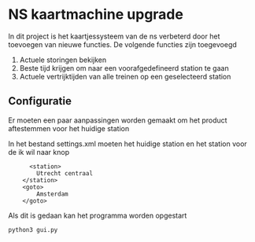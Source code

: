 # NS kaartmachine upgrade

In dit project is het kaartjessysteem van de ns verbeterd door het toevoegen van nieuwe functies.
De volgende functies zijn toegevoegd
1. Actuele storingen bekijken
2. Beste tijd krijgen om naar een voorafgedefineerd station te gaan
3. Actuele vertrijktijden van alle treinen op een geselecteerd station

## Configuratie

Er moeten een paar aanpassingen worden gemaakt om het product aftestemmen voor het huidige station

In het bestand settings.xml moeten het huidige station en het station voor de ik wil naar knop


```
 	  <station>
        Utrecht centraal
    </station>
    <goto>
        Amsterdam
    </goto>
```

Als dit is gedaan kan het programma worden opgestart

```
python3 gui.py
```
